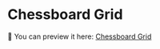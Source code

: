 # Chessboard Grid

💾 You can preview it here: [Chessboard Grid](https://lyndoncortez.github.io/batch5-activities/Day%206-ChessGrid/index.html)
